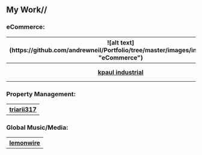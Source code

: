 ## My Work//


### eCommerce:
<table>
  <tr>
    <th>![alt text](https://github.com/andrewneil/Portfolio/tree/master/images/industrial.png "eCommerce")</th>
  </tr>
  <tr>
    <th><a href="https://www.kpaulindustrial.com">kpaul industrial</a></th>
    <th><a href="https://www.kpaulsewp.com">kpaul sewp</th>
  </tr>
</table>

### Property Management:
<table>
  <tr>
    <th><a href="https://www.triarii317.com">triarii317</th>
  </tr>
</table>

### Global Music/Media:
<table>
  <tr>
    <th><a href="https://www.lemonwire.com">lemonwire</th>
  </tr>
</table>
